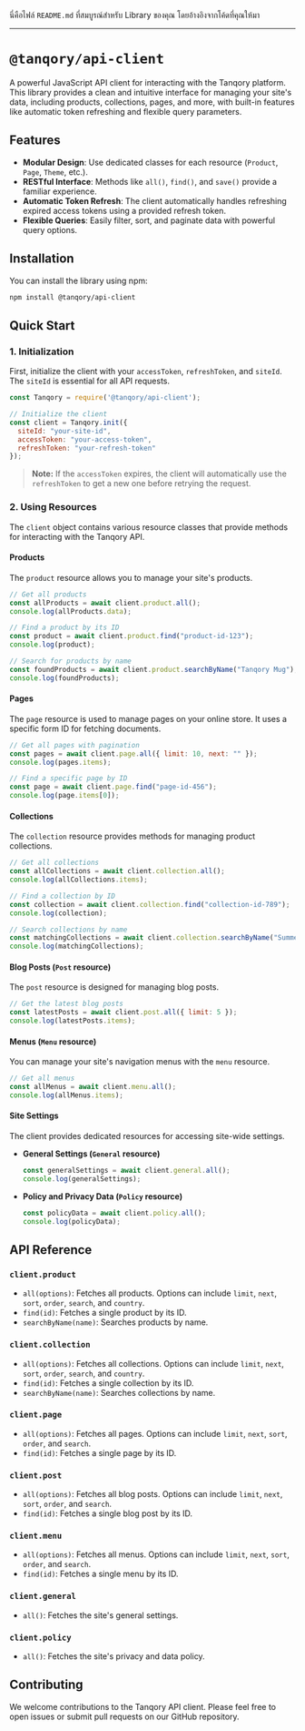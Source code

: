 นี่คือไฟล์ `README.md` ที่สมบูรณ์สำหรับ Library ของคุณ โดยอ้างอิงจากโค้ดที่คุณให้มา

-----

# `@tanqory/api-client`

A powerful JavaScript API client for interacting with the Tanqory platform. This library provides a clean and intuitive interface for managing your site's data, including products, collections, pages, and more, with built-in features like automatic token refreshing and flexible query parameters.

## Features

  - **Modular Design**: Use dedicated classes for each resource (`Product`, `Page`, `Theme`, etc.).
  - **RESTful Interface**: Methods like `all()`, `find()`, and `save()` provide a familiar experience.
  - **Automatic Token Refresh**: The client automatically handles refreshing expired access tokens using a provided refresh token.
  - **Flexible Queries**: Easily filter, sort, and paginate data with powerful query options.

## Installation

You can install the library using npm:

```bash
npm install @tanqory/api-client
```

## Quick Start

### 1\. Initialization

First, initialize the client with your `accessToken`, `refreshToken`, and `siteId`. The `siteId` is essential for all API requests.

```javascript
const Tanqory = require('@tanqory/api-client');

// Initialize the client
const client = Tanqory.init({
  siteId: "your-site-id",
  accessToken: "your-access-token",
  refreshToken: "your-refresh-token"
});
```

> **Note:** If the `accessToken` expires, the client will automatically use the `refreshToken` to get a new one before retrying the request.

### 2\. Using Resources

The `client` object contains various resource classes that provide methods for interacting with the Tanqory API.

#### Products

The `product` resource allows you to manage your site's products.

```javascript
// Get all products
const allProducts = await client.product.all();
console.log(allProducts.data);

// Find a product by its ID
const product = await client.product.find("product-id-123");
console.log(product);

// Search for products by name
const foundProducts = await client.product.searchByName("Tanqory Mug");
console.log(foundProducts);
```

#### Pages

The `page` resource is used to manage pages on your online store. It uses a specific form ID for fetching documents.

```javascript
// Get all pages with pagination
const pages = await client.page.all({ limit: 10, next: "" });
console.log(pages.items);

// Find a specific page by ID
const page = await client.page.find("page-id-456");
console.log(page.items[0]);
```

#### Collections

The `collection` resource provides methods for managing product collections.

```javascript
// Get all collections
const allCollections = await client.collection.all();
console.log(allCollections.items);

// Find a collection by ID
const collection = await client.collection.find("collection-id-789");
console.log(collection);

// Search collections by name
const matchingCollections = await client.collection.searchByName("Summer");
console.log(matchingCollections);
```

#### Blog Posts (`Post` resource)

The `post` resource is designed for managing blog posts.

```javascript
// Get the latest blog posts
const latestPosts = await client.post.all({ limit: 5 });
console.log(latestPosts.items);
```

#### Menus (`Menu` resource)

You can manage your site's navigation menus with the `menu` resource.

```javascript
// Get all menus
const allMenus = await client.menu.all();
console.log(allMenus.items);
```

#### Site Settings

The client provides dedicated resources for accessing site-wide settings.

  - **General Settings (`General` resource)**

    ```javascript
    const generalSettings = await client.general.all();
    console.log(generalSettings);
    ```

  - **Policy and Privacy Data (`Policy` resource)**

    ```javascript
    const policyData = await client.policy.all();
    console.log(policyData);
    ```

## API Reference

### `client.product`

  - `all(options)`: Fetches all products. Options can include `limit`, `next`, `sort`, `order`, `search`, and `country`.
  - `find(id)`: Fetches a single product by its ID.
  - `searchByName(name)`: Searches products by name.

### `client.collection`

  - `all(options)`: Fetches all collections. Options can include `limit`, `next`, `sort`, `order`, `search`, and `country`.
  - `find(id)`: Fetches a single collection by its ID.
  - `searchByName(name)`: Searches collections by name.

### `client.page`

  - `all(options)`: Fetches all pages. Options can include `limit`, `next`, `sort`, `order`, and `search`.
  - `find(id)`: Fetches a single page by its ID.

### `client.post`

  - `all(options)`: Fetches all blog posts. Options can include `limit`, `next`, `sort`, `order`, and `search`.
  - `find(id)`: Fetches a single blog post by its ID.

### `client.menu`

  - `all(options)`: Fetches all menus. Options can include `limit`, `next`, `sort`, `order`, and `search`.
  - `find(id)`: Fetches a single menu by its ID.

### `client.general`

  - `all()`: Fetches the site's general settings.

### `client.policy`

  - `all()`: Fetches the site's privacy and data policy.

## Contributing

We welcome contributions to the Tanqory API client. Please feel free to open issues or submit pull requests on our GitHub repository.
